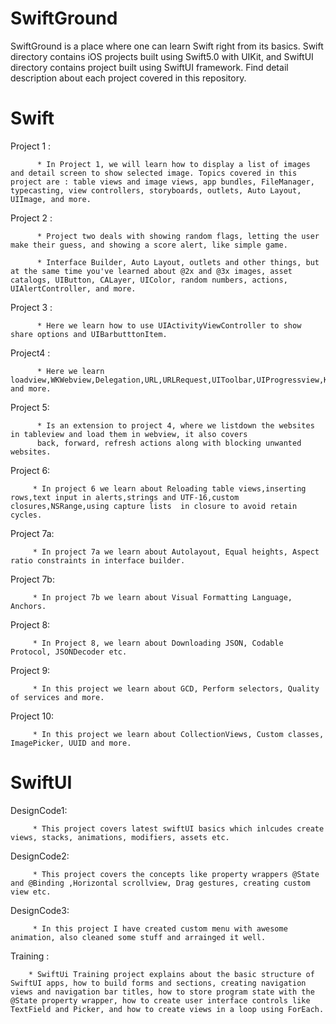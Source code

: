 # SwiftGround

SwiftGround is a place where one can learn Swift right from its basics. Swift directory contains iOS projects built using Swift5.0 with UIKit, and SwiftUI directory contains project built using SwiftUI framework. Find detail description about each project covered in this repository. 

# Swift

Project 1 : 

          * In Project 1, we will learn how to display a list of images and detail screen to show selected image. Topics covered in this project are : table views and image views, app bundles, FileManager, typecasting, view controllers, storyboards, outlets, Auto Layout, UIImage, and more.


Project 2 :

          * Project two deals with showing random flags, letting the user make their guess, and showing a score alert, like simple game. 

          * Interface Builder, Auto Layout, outlets and other things, but at the same time you've learned about @2x and @3x images, asset catalogs, UIButton, CALayer, UIColor, random numbers, actions, UIAlertController, and more.

Project 3 :

          * Here we learn how to use UIActivityViewController to show share options and UIBarbutttonItem. 

Project4 :

          * Here we learn loadview,WKWebview,Delegation,URL,URLRequest,UIToolbar,UIProgressview,KVO and more.

Project 5:

          * Is an extension to project 4, where we listdown the websites in tableview and load them in webview, it also covers 
          back, forward, refresh actions along with blocking unwanted websites. 

Project 6:

         * In project 6 we learn about Reloading table views,inserting rows,text input in alerts,strings and UTF-16,custom closures,NSRange,using capture lists  in closure to avoid retain cycles.

Project 7a:

         * In project 7a we learn about Autolayout, Equal heights, Aspect ratio constraints in interface builder. 
        
Project 7b:

         * In project 7b we learn about Visual Formatting Language, Anchors.

Project 8: 

         * In Project 8, we learn about Downloading JSON, Codable Protocol, JSONDecoder etc.  
         
Project 9:

         * In this project we learn about GCD, Perform selectors, Quality of services and more. 
         
Project 10:
         
         * In this project we learn about CollectionViews, Custom classes, ImagePicker, UUID and more. 
         
# SwiftUI

DesignCode1:

         * This project covers latest swiftUI basics which inlcudes create views, stacks, animations, modifiers, assets etc.  

DesignCode2:

         * This project covers the concepts like property wrappers @State and @Binding ,Horizontal scrollview, Drag gestures, creating custom view etc.
         
DesignCode3:

         * In this project I have created custom menu with awesome animation, also cleaned some stuff and arrainged it well. 

Training :

        * SwiftUi Training project explains about the basic structure of SwiftUI apps, how to build forms and sections, creating navigation views and navigation bar titles, how to store program state with the @State property wrapper, how to create user interface controls like TextField and Picker, and how to create views in a loop using ForEach.

